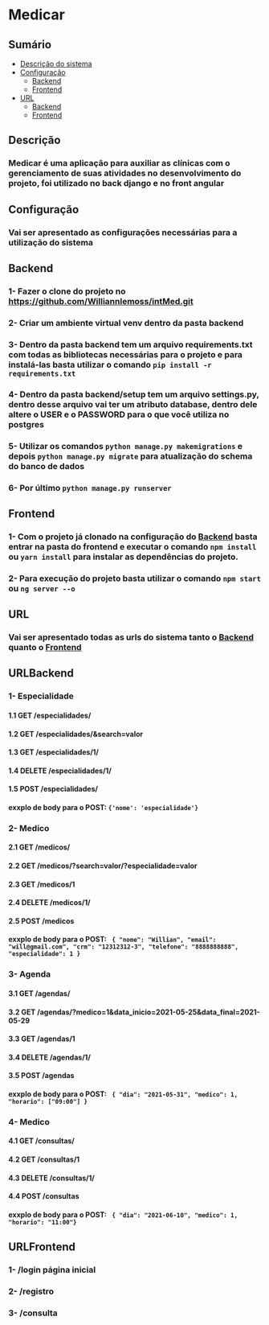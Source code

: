 # Medicar

## Sumário
<!--ts-->
* [Descrição do sistema](#Descrição)
* [Configuração](#Configuração)
    * [Backend](#Backend)
    * [Frontend](#Frontend)
* [URL](#URL)
    * [Backend](#URLBackend)
    * [Frontend](#URLFrontend)


<!--te-->

## Descrição

### Medicar é uma aplicação para auxiliar as clínicas com o gerenciamento de suas atividades no desenvolvimento do projeto, foi utilizado no back django e no front angular

## Configuração

### Vai ser apresentado as configurações necessárias para a utilização do sistema

## Backend

### 1- Fazer o clone do projeto no https://github.com/Williannlemoss/intMed.git

### 2- Criar um ambiente virtual venv dentro da pasta backend

### 3- Dentro da pasta backend tem um arquivo requirements.txt com todas as bibliotecas necessárias para o projeto e para instalá-las basta utilizar o comando ```pip install -r requirements.txt```

### 4- Dentro da pasta backend/setup tem um arquivo settings.py, dentro desse arquivo vai ter um atributo database, dentro dele altere o USER e o PASSWORD para o que você utiliza no postgres

### 5- Utilizar os comandos ```python manage.py makemigrations``` e depois ```python manage.py migrate``` para atualização do schema do banco de dados

### 6- Por último ```python manage.py runserver```

## Frontend

### 1- Com o projeto já clonado na configuração do [Backend](#Backend) basta entrar na pasta do frontend e executar o comando ```npm install``` ou ```yarn install``` para instalar as dependências do projeto.

### 2- Para execução do projeto basta utilizar o comando ```npm start``` ou ```ng server --o```

## URL

### Vai ser apresentado todas as urls do sistema tanto o [Backend](#URLBackend) quanto o [Frontend](#URLFrontend)


## URLBackend

### 1- Especialidade 

#### 1.1 GET /especialidades/

#### 1.2 GET /especialidades/&search=valor

#### 1.3 GET /especialidades/1/

#### 1.4 DELETE /especialidades/1/

#### 1.5 POST /especialidades/

#### exxplo de body para o POST: ```{'nome': 'especialidade'}```

### 2- Medico 

#### 2.1 GET /medicos/

#### 2.2 GET /medicos/?search=valor/?especialidade=valor

#### 2.3 GET /medicos/1

#### 2.4 DELETE /medicos/1/

#### 2.5 POST /medicos

#### exxplo de body para o POST: ``` { "nome": "Willian", "email": "will@gmail.com", "crm": "12312312-3", "telefone": "8888888888", "especialidade": 1 }```

### 3- Agenda 

#### 3.1 GET /agendas/

#### 3.2 GET /agendas/?medico=1&data_inicio=2021-05-25&data_final=2021-05-29

#### 3.3 GET /agendas/1

#### 3.4 DELETE /agendas/1/

#### 3.5 POST /agendas

#### exxplo de body para o POST: ``` { "dia": "2021-05-31", "medico": 1, "horario": ["09:00"] }```

### 4- Medico 

#### 4.1 GET /consultas/

#### 4.2 GET /consultas/1

#### 4.3 DELETE /consultas/1/

#### 4.4 POST /consultas

#### exxplo de body para o POST: ``` { "dia": "2021-06-10", "medico": 1, "horario": "11:00"}```

## URLFrontend

### 1- /login página inicial

### 2- /registro

### 3- /consulta
